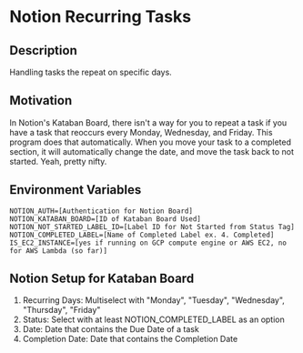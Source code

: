 # Notion Recurring Tasks

## Description
Handling tasks the repeat on specific days. 

## Motivation
In Notion's Kataban Board, there isn't a way for you to repeat a task if you have a task that reoccurs every Monday, Wednesday, and Friday. 
This program does that automatically. When you move your task to a completed section, it will automatically change the date, and move the task
back to not started. Yeah, pretty nifty. 

## Environment Variables
```text
NOTION_AUTH=[Authentication for Notion Board]
NOTION_KATABAN_BOARD=[ID of Kataban Board Used]
NOTION_NOT_STARTED_LABEL_ID=[Label ID for Not Started from Status Tag]
NOTION_COMPLETED_LABEL=[Name of Completed Label ex. 4. Completed]
IS_EC2_INSTANCE=[yes if running on GCP compute engine or AWS EC2, no for AWS Lambda (so far)]
```

## Notion Setup for Kataban Board
1. Recurring Days: Multiselect with "Monday", "Tuesday", "Wednesday", "Thursday", "Friday"
2. Status: Select with at least NOTION_COMPLETED_LABEL as an option
3. Date: Date that contains the Due Date of a task
4. Completion Date: Date that contains the Completion Date
